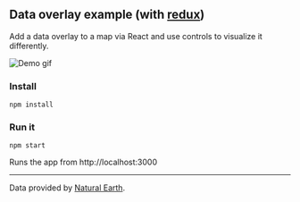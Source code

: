 Data overlay example (with [redux](https://www.npmjs.com/package/redux))
---

Add a data overlay to a map via React and use controls to visualize it differently.

![Demo gif](https://i.imgur.com/FiqNRfZ.gif)

### Install

    npm install

### Run it

    npm start

Runs the app from http://localhost:3000

---

Data provided by [Natural Earth](http://www.naturalearthdata.com/).
